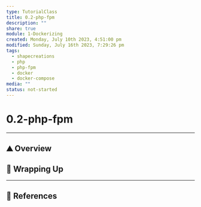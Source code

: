 ```yaml
---  
type: TutorialClass  
title: 0.2-php-fpm  
description: ""  
share: true  
module: 1-Dockerizing  
created: Monday, July 10th 2023, 4:51:00 pm  
modified: Sunday, July 16th 2023, 7:29:26 pm  
tags:  
  - shapecreations  
  - php  
  - php-fpm  
  - docker  
  - docker-compose  
media: ""  
status: not-started  
---  
```

  
  
# 0.2-php-fpm  
  
---  
  
## ⛰ Overview  
  
## 🎁 Wrapping Up  
  
---  
  
## 📖 References  
